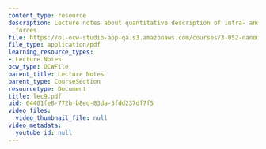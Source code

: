 ```yaml
---
content_type: resource
description: Lecture notes about quantitative description of intra- and intermolecular
  forces.
file: https://ol-ocw-studio-app-qa.s3.amazonaws.com/courses/3-052-nanomechanics-of-materials-and-biomaterials-spring-2007/64401fe8772bb8ed83da5fdd237df7f5_lec9.pdf
file_type: application/pdf
learning_resource_types:
- Lecture Notes
ocw_type: OCWFile
parent_title: Lecture Notes
parent_type: CourseSection
resourcetype: Document
title: lec9.pdf
uid: 64401fe8-772b-b8ed-83da-5fdd237df7f5
video_files:
  video_thumbnail_file: null
video_metadata:
  youtube_id: null
---
```

